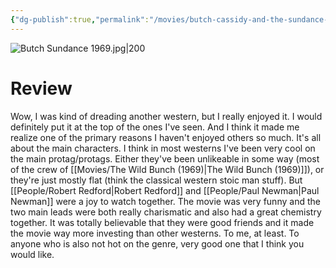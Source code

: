 ```yaml
---
{"dg-publish":true,"permalink":"/movies/butch-cassidy-and-the-sundance-kid-1969/","tags":["movies"],"created":"2024-01-04","updated":"2025-03-13"}
---
```



![Butch Sundance 1969.jpg|200](/img/user/_sys/Attachments/Butch%20Sundance%201969.jpg)

# Review

Wow, I was kind of dreading another western, but I really enjoyed it. I would definitely put it at the top of the ones I've seen. And I think it made me realize one of the primary reasons I haven't enjoyed others so much. It's all about the main characters. I think in most westerns I've been very cool on the main protag/protags. Either they've been unlikeable in some way (most of the crew of [[Movies/The Wild Bunch (1969)\|The Wild Bunch (1969)]]), or they're just mostly flat (think the classical western stoic man stuff). But [[People/Robert Redford\|Robert Redford]] and [[People/Paul Newman\|Paul Newman]] were a joy to watch together. The movie was very funny and the two main leads were both really charismatic and also had a great chemistry together. It was totally believable that they were good friends and it made the movie way more investing than other westerns. To me, at least. To anyone who is also not hot on the genre, very good one that I think you would like.
